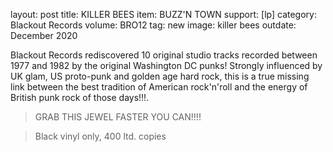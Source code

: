 layout: post
title: KILLER BEES
item: BUZZ'N TOWN
support: [lp]
category: Blackout Records
volume: BRO12
tag: new
image: killer bees
outdate: December 2020

Blackout Records rediscovered 10 original studio tracks recorded between 1977 and 1982 by the original Washington DC punks! Strongly influenced by UK glam, US proto-punk and golden age hard rock, this is a true missing link between the best tradition of American rock'n'roll and the energy of British punk rock of those days!!!. 

> GRAB THIS JEWEL FASTER YOU CAN!!!!

> Black vinyl only, 400 ltd. copies
 
